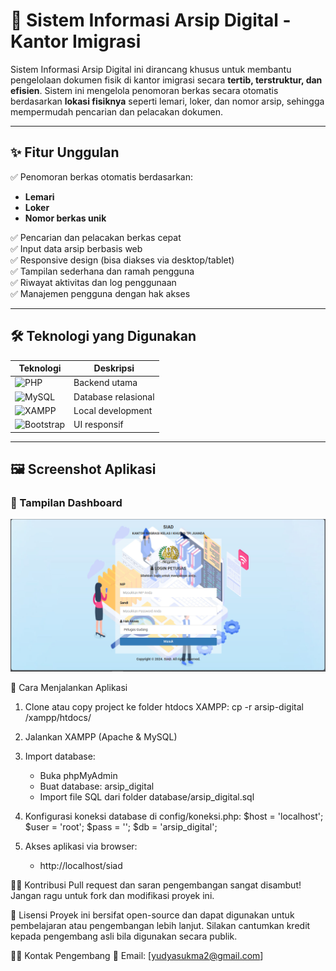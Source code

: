 # 📁 Sistem Informasi Arsip Digital - Kantor Imigrasi

Sistem Informasi Arsip Digital ini dirancang khusus untuk membantu pengelolaan dokumen fisik di kantor imigrasi secara **tertib, terstruktur, dan efisien**. 
Sistem ini mengelola penomoran berkas secara otomatis berdasarkan **lokasi fisiknya** 
seperti lemari, loker, dan nomor arsip, sehingga mempermudah pencarian dan pelacakan dokumen.

---

## ✨ Fitur Unggulan

✅ Penomoran berkas otomatis berdasarkan:

- **Lemari**
- **Loker**
- **Nomor berkas unik**

✅ Pencarian dan pelacakan berkas cepat  
✅ Input data arsip berbasis web  
✅ Responsive design (bisa diakses via desktop/tablet)  
✅ Tampilan sederhana dan ramah pengguna  
✅ Riwayat aktivitas dan log penggunaan  
✅ Manajemen pengguna dengan hak akses

---

## 🛠️ Teknologi yang Digunakan

| Teknologi | Deskripsi |
|----------|------------|
| ![PHP](https://img.shields.io/badge/PHP-7.4-blue?logo=php) | Backend utama |
| ![MySQL](https://img.shields.io/badge/MariaDB-10.4-blue?logo=mariadb) | Database relasional |
| ![XAMPP](https://img.shields.io/badge/XAMPP-Server-orange?logo=apache) | Local development |
| ![Bootstrap](https://img.shields.io/badge/Bootstrap-5.x-purple?logo=bootstrap) | UI responsif |

---

## 🖼️ Screenshot Aplikasi

### 🧾 Tampilan Dashboard

![Dashboard Screenshot](screenshots/dashboard.png)


🚀 Cara Menjalankan Aplikasi

1. Clone atau copy project ke folder htdocs XAMPP:
	cp -r arsip-digital /xampp/htdocs/

2. Jalankan XAMPP (Apache & MySQL)
	
3. Import database:
	- Buka phpMyAdmin
	- Buat database: arsip_digital
	- Import file SQL dari folder database/arsip_digital.sql

4. Konfigurasi koneksi database di config/koneksi.php:
	$host = 'localhost';
	$user = 'root';
	$pass = '';
	$db   = 'arsip_digital';
	
5. Akses aplikasi via browser:
	- http://localhost/siad
	
	
🧑‍💻 Kontribusi
Pull request dan saran pengembangan sangat disambut! Jangan ragu untuk fork dan modifikasi proyek ini.

📃 Lisensi
Proyek ini bersifat open-source dan dapat digunakan untuk pembelajaran atau pengembangan lebih lanjut. 
Silakan cantumkan kredit kepada pengembang asli bila digunakan secara publik.

🙋‍♂️ Kontak Pengembang
📧 Email: [yudyasukma2@gmail.com]